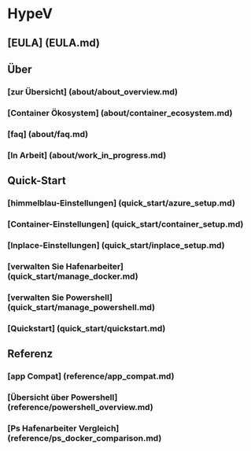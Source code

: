 ﻿# HypeV
## [EULA] (EULA.md)
## Über
### [zur Übersicht] (about/about_overview.md)
### [Container Ökosystem] (about/container_ecosystem.md)
### [faq] (about/faq.md)
### [In Arbeit] (about/work_in_progress.md)
## Quick-Start
### [himmelblau-Einstellungen] (quick_start/azure_setup.md)
### [Container-Einstellungen] (quick_start/container_setup.md)
### [Inplace-Einstellungen] (quick_start/inplace_setup.md)
### [verwalten Sie Hafenarbeiter] (quick_start/manage_docker.md)
### [verwalten Sie Powershell] (quick_start/manage_powershell.md)
### [Quickstart] (quick_start/quickstart.md)
## Referenz
### [app Compat] (reference/app_compat.md)
### [Übersicht über Powershell] (reference/powershell_overview.md)
### [Ps Hafenarbeiter Vergleich] (reference/ps_docker_comparison.md)
